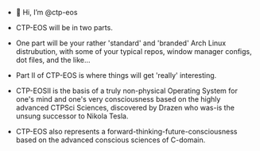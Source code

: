 - 👋 Hi, I’m @ctp-eos
- CTP-EOS will be in two parts.
- One part will be your rather 'standard' and 'branded' Arch Linux distrubution,
with some of your typical repos, window manager configs, dot files, and the like...

- Part II of CTP-EOS is where things will get 'really' interesting.
- CTP-EOSII is the basis of a truly non-physical Operating System for one's mind and one's very consciousness
based on the highly advanced CTPSci Sciences, discovered by Drazen who was-is the unsung successor to Nikola Tesla. 

- CTP-EOS also represents a forward-thinking-future-consciousness based on the advanced conscious sciences of C-domain.

<!---
ctp-eos/ctp-eos is a ✨ special ✨ repository because its `README.md` (this file) appears on your GitHub profile.
You can click the Preview link to take a look at your changes.
--->
